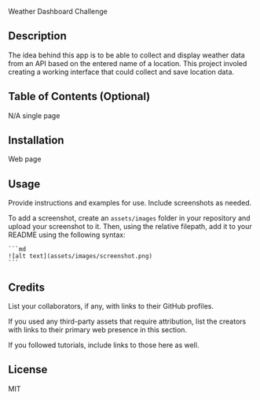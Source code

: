 Weather Dashboard Challenge
## Description

The idea behind this app is to be able to collect and display weather data from an API based on the entered name of a location. 
This project involed creating a working interface that could collect and save location data. 

## Table of Contents (Optional)

N/A single page 

## Installation

Web page

## Usage

Provide instructions and examples for use. Include screenshots as needed.

To add a screenshot, create an `assets/images` folder in your repository and upload your screenshot to it. Then, using the relative filepath, add it to your README using the following syntax:

    ```md
    ![alt text](assets/images/screenshot.png)
    ```

## Credits

List your collaborators, if any, with links to their GitHub profiles.

If you used any third-party assets that require attribution, list the creators with links to their primary web presence in this section.

If you followed tutorials, include links to those here as well.

## License

MIT


